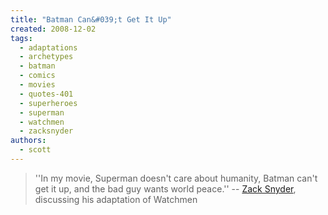 ```yaml
---
title: "Batman Can&#039;t Get It Up"
created: 2008-12-02
tags: 
  - adaptations
  - archetypes
  - batman
  - comics
  - movies
  - quotes-401
  - superheroes
  - superman
  - watchmen
  - zacksnyder
authors: 
  - scott
---
```


> ''In my movie, Superman doesn't care about humanity, Batman can't get it up, and the bad guy wants world peace.'' \-- [Zack Snyder](http://www.ew.com/ew/article/0,,20213067_20213068_20213273,00.html), discussing his adaptation of Watchmen
